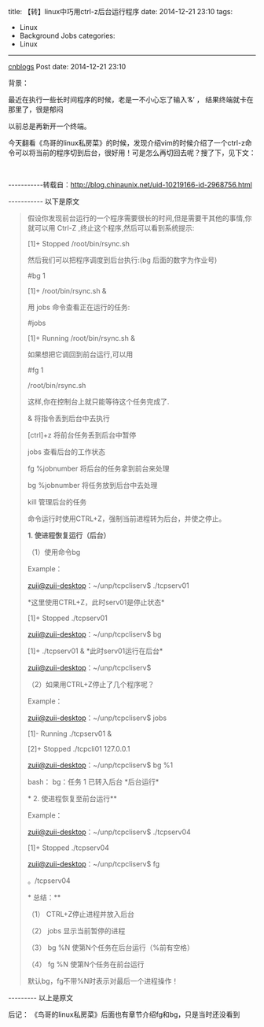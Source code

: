 title: 【转】linux中巧用ctrl-z后台运行程序
date: 2014-12-21 23:10
tags:
  - Linux
  - Background Jobs
categories:
  - Linux
---

[cnblogs](http://www.cnblogs.com/pcy0/p/4177274.html) Post date: 2014-12-21 23:10

背景：

最近在执行一些长时间程序的时候，老是一不小心忘了输入‘&’ ， 结果终端就卡在那里了，很是郁闷

以前总是再新开一个终端。

<!-- more -->

今天翻看《鸟哥的linux私房菜》的时候，发现介绍vim的时候介绍了一个ctrl-z命令可以将当前的程序切到后台，很好用！可是怎么再切回去呢？搜了下，见下文：

 

-----------转载自：http://blog.chinaunix.net/uid-10219166-id-2968756.html

----------- 以下是原文
>假设你发现前台运行的一个程序需要很长的时间,但是需要干其他的事情,你就可以用 Ctrl-Z ,终止这个程序,然后可以看到系统提示:
>
>[1]+ Stopped /root/bin/rsync.sh
>
>然后我们可以把程序调度到后台执行:(bg 后面的数字为作业号)
>
>\#bg 1
>
>[1]+ /root/bin/rsync.sh &
>
>用 jobs 命令查看正在运行的任务:
>
>\#jobs
>
>[1]+ Running /root/bin/rsync.sh &
>
>如果想把它调回到前台运行,可以用
>
>\#fg 1
>
>/root/bin/rsync.sh
>
>这样,你在控制台上就只能等待这个任务完成了.
>
>& 将指令丢到后台中去执行
>
>[ctrl]+z 将前台任务丢到后台中暂停
>
>jobs 查看后台的工作状态
>
>fg %jobnumber 将后台的任务拿到前台来处理
>
>bg %jobnumber 将任务放到后台中去处理
>
>kill 管理后台的任务
>
>命令运行时使用CTRL+Z，强制当前进程转为后台，并使之停止。
>
>**1. 使进程恢复运行（后台）**
>
>（1）使用命令bg
>
>Example：
>
>[zuii@zuii-desktop](mailto:zuii@zuii-desktop)：\~/unp/tcpcliserv\$ ./tcpserv01
>
>\*这里使用CTRL+Z，此时serv01是停止状态\*
>
>[1]+ Stopped ./tcpserv01
>
>[zuii@zuii-desktop](mailto:zuii@zuii-desktop)：\~/unp/tcpcliserv\$ bg
>
>[1]+ ./tcpserv01 & \*此时serv01运行在后台\*
>
>[zuii@zuii-desktop](mailto:zuii@zuii-desktop)：\~/unp/tcpcliserv\$
>
>（2）如果用CTRL+Z停止了几个程序呢？
>
>Example：
>
>[zuii@zuii-desktop](mailto:zuii@zuii-desktop)：\~/unp/tcpcliserv\$ jobs
>
>[1]- Running ./tcpserv01 &
>
>[2]+ Stopped ./tcpcli01 127.0.0.1
>
>[zuii@zuii-desktop](mailto:zuii@zuii-desktop)：\~/unp/tcpcliserv\$ bg %1
>
>bash： bg：任务 1 已转入后台 \*后台运行\*
>
>* 2. 使进程恢复至前台运行**
>
>Example：
>
>[zuii@zuii-desktop](mailto:zuii@zuii-desktop)：\~/unp/tcpcliserv\$ ./tcpserv04
>
>[1]+ Stopped ./tcpserv04
>
>[zuii@zuii-desktop](mailto:zuii@zuii-desktop)：\~/unp/tcpcliserv\$ fg
>
>。/tcpserv04
>
>* 总结：**
>
>（1） CTRL+Z停止进程并放入后台
>
>（2） jobs 显示当前暂停的进程
>
>（3） bg %N 使第N个任务在后台运行（%前有空格）
>
>（4） fg %N 使第N个任务在前台运行
>
>默认bg，fg不带%N时表示对最后一个进程操作！
>
>
>

--------- 以上是原文

后记： 《鸟哥的linux私房菜》后面也有章节介绍fg和bg，只是当时还没看到

 
